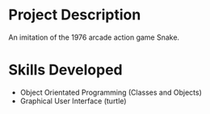 # Project Description
An imitation of the 1976 arcade action game Snake.

# Skills Developed
- Object Orientated Programming (Classes and Objects)
- Graphical User Interface (turtle)
